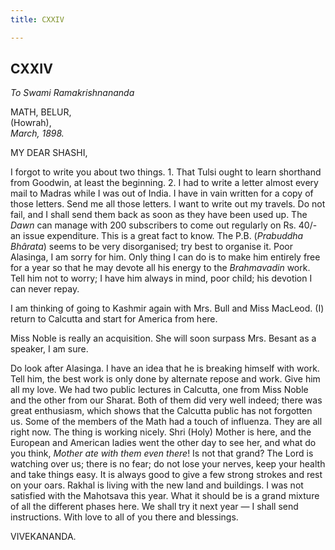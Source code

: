 ```yaml
---
title: CXXIV

---
```





  

  


## CXXIV

*To Swami Ramakrishnananda*

MATH, BELUR,  
(Howrah),  
*March, 1898.*

MY DEAR SHASHI,

I forgot to write you about two things. 1. That Tulsi ought to learn
shorthand from Goodwin, at least the beginning. 2. I had to write a
letter almost every mail to Madras while I was out of India. I have in
vain written for a copy of those letters. Send me all those letters. I
want to write out my travels. Do not fail, and I shall send them back as
soon as they have been used up. The *Dawn* can manage with 200
subscribers to come out regularly on Rs. 40/- an issue expenditure. This
is a great fact to know. The P.B. (*Prabuddha Bhârata*) seems to be very
disorganised; try best to organise it. Poor Alasinga, I am sorry for
him. Only thing I can do is to make him entirely free for a year so that
he may devote all his energy to the *Brahmavadin* work. Tell him not to
worry; I have him always in mind, poor child; his devotion I can never
repay.

I am thinking of going to Kashmir again with Mrs. Bull and Miss MacLeod.
(I) return to Calcutta and start for America from here.

Miss Noble is really an acquisition. She will soon surpass Mrs. Besant
as a speaker, I am sure.

Do look after Alasinga. I have an idea that he is breaking himself with
work. Tell him, the best work is only done by alternate repose and work.
Give him all my love. We had two public lectures in Calcutta, one from
Miss Noble and the other from our Sharat. Both of them did very well
indeed; there was great enthusiasm, which shows that the Calcutta public
has not forgotten us. Some of the members of the Math had a touch of
influenza. They are all right now. The thing is working nicely. Shri
(Holy) Mother is here, and the European and American ladies went the
other day to see her, and what do you think, *Mother ate with them even
there*! Is not that grand? The Lord is watching over us; there is no
fear; do not lose your nerves, keep your health and take things easy. It
is always good to give a few strong strokes and rest on your oars.
Rakhal is living with the new land and buildings. I was not satisfied
with the Mahotsava this year. What it should be is a grand mixture of
all the different phases here. We shall try it next year — I shall send
instructions. With love to all of you there and blessings.

VIVEKANANDA.


